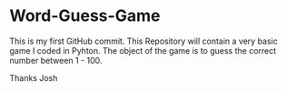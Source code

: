 # Word-Guess-Game

This is my first GitHub commit. This Repository will contain a very basic game I coded in Pyhton. The object of the game is to guess the correct number between 1 - 100. 

Thanks
Josh
